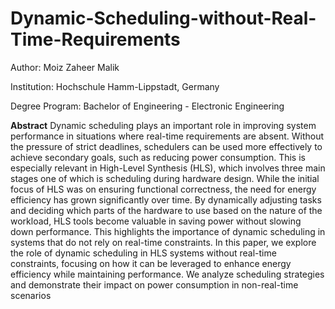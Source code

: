 # Dynamic-Scheduling-without-Real-Time-Requirements
Author: Moiz Zaheer Malik

Institution: Hochschule Hamm-Lippstadt, Germany

Degree Program: Bachelor of Engineering - Electronic Engineering

**Abstract**
Dynamic scheduling plays an important role in improving system performance in situations where real-time requirements are absent. Without the pressure of strict deadlines, schedulers can be used more effectively to achieve secondary goals, such as reducing power consumption. This is especially relevant in High-Level Synthesis (HLS), which involves three main stages  one of which is scheduling during hardware design. While the initial focus of HLS was on ensuring functional correctness, the need for energy efficiency has grown significantly over time. By dynamically adjusting tasks and deciding which parts of the hardware to use based on the nature of the workload, HLS tools become valuable in saving power without slowing down performance. This highlights the importance of dynamic scheduling in systems that do not rely on real-time constraints.
 In this paper, we explore the role of dynamic scheduling in HLS systems without real-time constraints, focusing on how it can be leveraged to enhance energy efficiency while maintaining performance. We analyze scheduling strategies and demonstrate their impact on power consumption in non-real-time scenarios


